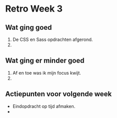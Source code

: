 # Retro Week 3

## Wat ging goed
1. De CSS en Sass opdrachten afgerond. 
2. 

## Wat ging er minder goed
1. Af en toe was ik mijn focus kwijt.
2. 

## Actiepunten voor volgende week
* Eindopdracht op tijd afmaken.
* 